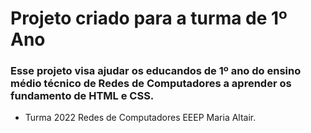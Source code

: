 # Projeto criado para a turma de 1º Ano

### Esse projeto visa ajudar os educandos de 1º ano do ensino médio técnico de Redes de Computadores a aprender os fundamento de HTML e CSS.

- Turma 2022 Redes de Computadores EEEP Maria Altair.
